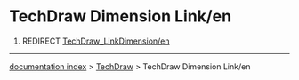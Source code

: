 # TechDraw Dimension Link/en
1.  REDIRECT [TechDraw\_LinkDimension/en](TechDraw_LinkDimension/en.md)

---
[documentation index](../README.md) > [TechDraw](TechDraw_Workbench.md) > TechDraw Dimension Link/en
